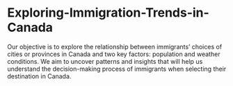 # Exploring-Immigration-Trends-in-Canada
Our objective is to explore the relationship between immigrants’ choices of cities or provinces in Canada and two key factors: population and weather conditions. We aim to uncover patterns and insights that will help us understand the decision-making process of immigrants when selecting their destination in Canada.
